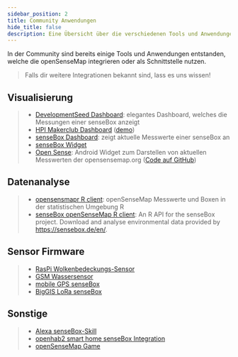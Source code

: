 ```yaml
---
sidebar_position: 2
title: Community Anwendungen
hide_title: false
description: Eine Übersicht über die verschiedenen Tools und Anwendungen zur openSenseMap aus der Community.
---
```


In der Community sind bereits einige Tools und Anwendungen entstanden,
welche die openSenseMap integrieren oder als Schnittstelle nutzen.

> Falls dir weitere Integrationen bekannt sind, lass es uns wissen!

## Visualisierung

> - [DevelopmentSeed Dashboard](https://github.com/developmentseed/sense): elegantes Dashboard, welches die Messungen einer senseBox anzeigt
> - [HPI Makerclub Dashboard](https://github.com/HPIMakerKlub/sensebox) ([demo](http://rawgit.com/HPIMakerKlub/sensebox/master/statistics/sensor.html?senseBoxID=5719c4037514d05c121e317c))
> - [senseBox Dashboard](https://github.com/sensebox/sensebox-dashboard): zeigt aktuelle Messwerte einer senseBox an
> - [senseBox Widget](osem_widget.md)
> - [Open Sense](https://play.google.com/store/apps/details?id=de.codefor.karlsruhe.opensense): Android Widget zum Darstellen von aktuellen Messwerten der opensensemap.org ([Code auf GitHub](https://github.com/CodeforKarlsruhe/opensense))


## Datenanalyse

> - [opensensmapr R client](https://github.com/noerw/opensensmapR): openSenseMap Messwerte und Boxen in der statistischen Umgebung R
> - [senseBox openSenseMap R client](https://github.com/JohannesFriedrich/senseBox): An R API for the senseBox project. Download and analyse environmental data provided by https://sensebox.de/en/.

## Sensor Firmware

> - [RasPi Wolkenbedeckungs-Sensor](https://github.com/felixerdy/senseBox-cloud)
> - [GSM Wassersensor](https://github.com/felixerdy/GSM-Temperature-senseBox)
> - [mobile GPS senseBox](https://github.com/noerw/mobile-sensebox)
> - [BigGIS LoRa senseBox](https://github.com/biggis-project/sensebox-station)

## Sonstige

> - [Alexa senseBox-Skill](https://github.com/Zeygon/alexa-sensebox)
> - [openhab2 smart home senseBox Integration](https://github.com/hakan42/openhab2-addons/tree/sensebox-binding/addons/binding/org.openhab.binding.sensebox)
> - [openSenseMap Game](https://github.com/MaxMoody/Senseboxgamification)
